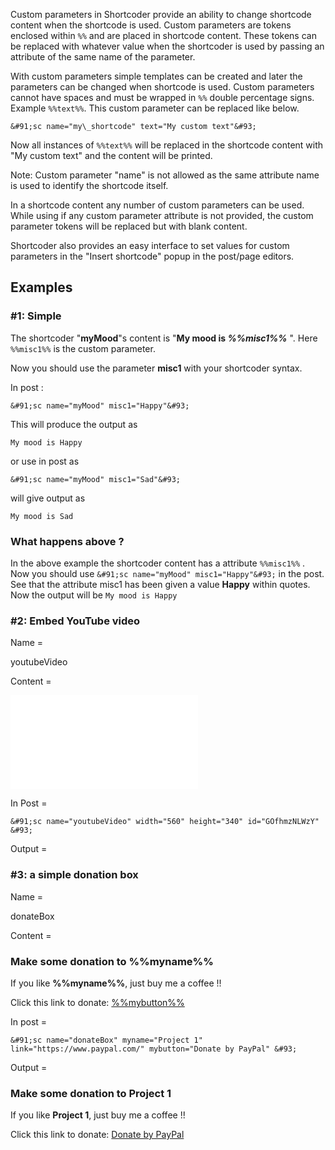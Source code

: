 Custom parameters in Shortcoder provide an ability to change shortcode content when the shortcode is used. Custom parameters are tokens enclosed within `%%` and are placed in shortcode content. These tokens can be replaced with whatever value when the shortcoder is used by passing an attribute of the same name of the parameter.

With custom parameters simple templates can be created and later the parameters can be changed when shortcode is used. Custom parameters cannot have spaces and must be wrapped in `%%` double percentage signs. Example `%%text%%`. This custom parameter can be replaced like below.

    &#91;sc name="my\_shortcode" text="My custom text"&#93;

Now all instances of `%%text%%` will be replaced in the shortcode content with "My custom text" and the content will be printed.

Note: Custom parameter "name" is not allowed as the same attribute name is used to identify the shortcode itself.

In a shortcode content any number of custom parameters can be used. While using if any custom parameter attribute is not provided, the custom parameter tokens will be replaced but with blank content.

Shortcoder also provides an easy interface to set values for custom parameters in the "Insert shortcode" popup in the post/page editors.

## Examples

### #1: Simple

The shortcoder "**myMood**"s content is "**My mood is _%%misc1%%_** ". Here `%%misc1%%` is the custom parameter.

Now you should use the parameter **misc1** with your shortcoder syntax.

In post :

    &#91;sc name="myMood" misc1="Happy"&#93;

This will produce the output as

`My mood is Happy`

or use in post as

    &#91;sc name="myMood" misc1="Sad"&#93;

will give output as

`My mood is Sad`

### What happens above ?

In the above example the shortcoder content has a attribute `%%misc1%%` . Now you should use `&#91;sc name="myMood" misc1="Happy"&#93;` in the post. See that the attribute misc1 has been given a value **Happy** within quotes. Now the output will be `My mood is Happy`

### #2: Embed YouTube video

Name =

youtubeVideo

Content =

<iframe width="%%width%%" height="%%height%%" src="//www.youtube.com/embed/%%id%%" frameborder="0" allowfullscreen></iframe>

In Post =

    &#91;sc name="youtubeVideo" width="560" height="340" id="GOfhmzNLWzY" &#93;

Output =

### #3: a simple donation box

Name =

donateBox

Content =

<h3>Make some donation to %%myname%%</h3>  
<p>If you like <strong>%%myname%%</strong>, just buy me a coffee !!</p>  
<p>Click this link to donate: <a href="%%link%%">%%mybutton%%</a></p>

In post =

    &#91;sc name="donateBox" myname="Project 1" link="https://www.paypal.com/" mybutton="Donate by PayPal" &#93;

Output =

### Make some donation to Project 1

If you like **Project 1**, just buy me a coffee !!

Click this link to donate: [Donate by PayPal](https://www.paypal.me/vaakash)